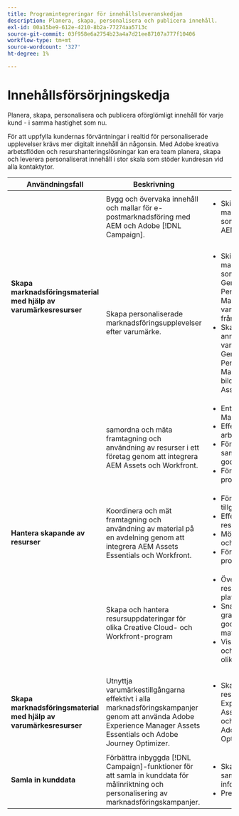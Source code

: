 ```yaml
---
title: Programintegreringar för innehållsleveranskedjan
description: Planera, skapa, personalisera och publicera innehåll.
exl-id: 00a15be9-612e-4210-8b2a-77274aa5713c
source-git-commit: 03f958e6a2754b23a4a7d21ee87107a777f10406
workflow-type: tm+mt
source-wordcount: '327'
ht-degree: 1%

---
```


# Innehållsförsörjningskedja

Planera, skapa, personalisera och publicera oförglömligt innehåll för varje kund - i samma hastighet som nu.

För att uppfylla kundernas förväntningar i realtid för personaliserade upplevelser krävs mer digitalt innehåll än någonsin. Med Adobe kreativa arbetsflöden och resurshanteringslösningar kan era team planera, skapa och leverera personaliserat innehåll i stor skala som stöder kundresan vid alla kontaktytor.

<table>
 <thead>
    <tr>
      <th>Användningsfall</th>
      <th>Beskrivning</th>
      <th>Exempel</th>
      <th>Program</th>
    </tr>
  </thead>
  <tbody>
<tr>
  <td rowspan="2"><strong>Skapa marknadsföringsmaterial med hjälp av varumärkesresurser</strong><br/></td>
  <td>Bygg och övervaka innehåll och mallar för e-postmarknadsföring med AEM och Adobe [!DNL Campaign].</td>
  <td>
    <ul>
      <li>Skicka marknadsföringsmejl som skapats med AEM</li>
    </ul>    
  </td>
  <td><a href="../integrations-between-applications/experience-manager/experience-manager-campaign.md">[!DNL Campaign] och AEM</a></td>
</tr>
<tr>
  <td>Skapa personaliserade marknadsföringsupplevelser efter varumärke.</td>
  <td>
    <ul>
      <li>Skicka marknadsföringsmejl som skapats i GenStudio for Performance Marketing med varumärkesbilder från AEM Assets.</li>
      <li>Skapa Meta-annonser för varumärken i GenStudio for Performance Marketing med bilder från AEM Assets.</li>
    </ul>    
  </td>
  <td><a href="../integrations-between-applications/experience-manager/experience-manager-genstudio-for-performance-marketing.md">GenStudio for Performance Marketing och AEM</a></td>
</tr>
<tr>
  <td rowspan="3"><strong>Hantera skapande av resurser</strong><br/></td>
  <td>samordna och mäta framtagning och användning av resurser i ett företag genom att integrera AEM Assets och Workfront.</td>
  <td>
    <ul style="margin-top: 0;">
      <li>Enterprise Asset Management</li>
      <li>Effektivisera arbetsflöden</li>
      <li>Förbättra samarbetet och godkännandet</li>
      <li>Förbättra projekthanteringen</li>
    </ul>    
  </td>
  <td><a href="../integrations-between-applications/experience-manager/experience-manager-workfront.md">AEM Assets och Workfront</a></td>
</tr>
<tr>
  <td>Koordinera och mät framtagning och användning av material på en avdelning genom att integrera AEM Assets Essentials och Workfront.</td>
  <td>
    <ul style="margin-top: 0;">
      <li>Förvaltning av tillgångar</li>
      <li>Effektivisera resurshanteringen</li>
      <li>Möjliggör samarbete och godkännande</li>
      <li>Förbättra projekthanteringen</li>
    </ul>    
  </td>
  <td><a href="../integrations-between-applications/experience-manager/experience-manager-workfront.md">AEM Assets Essentials och Workfront</a></td>
</tr>
<tr>
  <td>Skapa och hantera resursuppdateringar för olika Creative Cloud- och Workfront-program</td>
  <td>
    <ul style="margin-top: 0;">
      <li>Överför och dela resurser på flera plattformar</li>
      <li>Snabba upp granskning och godkännande av material</li>
      <li>Visa materialkrav och feedback för olika plattformar</li>
    </ul>    
  </td>
  <td><a href="/help/integrations/integrations-between-applications/workfront/workfront-creative-cloud.md">Creative Cloud och Workfront</a></td>
</tr>
<tr>
  <td><strong>Skapa marknadsföringsmaterial med hjälp av varumärkesresurser</strong><br/></td>
  <td>Utnyttja varumärkestillgångarna effektivt i alla marknadsföringskampanjer genom att använda Adobe Experience Manager Assets Essentials och Adobe Journey Optimizer.
  </td>
  <td>
    <ul>
      <li>Skapa och hantera resurser i Experience Manager Assets Essentials och använd dem i Adobe Journey Optimizer</li>
    </ul>
  </td>
  <td><a href="../integrations-between-applications/journey-optimizer/journey-optimizer-experience-manager.md">Journey Optimizer och AEM Asset Essentials</a></td>
</tr>
<tr>
  <td><strong>Samla in kunddata</strong><br/></td>
  <td>Förbättra inbyggda [!DNL Campaign]-funktioner för att samla in kunddata för målinriktning och personalisering av marknadsföringskampanjer.
  </td>
  <td>
    <ul>
      <li>Skapa profiler och samla in ytterligare information. </li>
      <li>Prenumerationer</li>
    </ul>
  </td>
  <td><a href="../integrations-between-applications/experience-manager/experience-manager-campaign.md">AEM Forms och [!DNL Campaign] Standard</a></td>
</tr>
</tbody>
</table>
